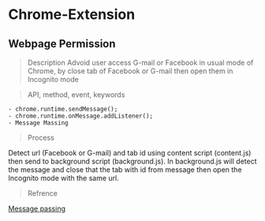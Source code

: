 # Chrome-Extension
## Webpage Permission

> Description
Advoid user access G-mail or Facebook in usual mode of Chrome, by close tab of Facebook or G-mail then open them in Incognito mode

> API, method, event, keywords
```
- chrome.runtime.sendMessage();
- chrome.runtime.onMessage.addListener();
- Message Massing
```

> Process

Detect url (Facebook or G-mail) and tab id using content script (content.js) then send to background script (background.js). In background.js will detect the message and close that the tab with id from message then open the Incognito mode with the same url.

> Refrence

[Message passing](https://developer.chrome.com/apps/messaging)
